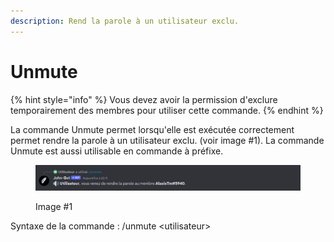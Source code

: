 ```yaml
---
description: Rend la parole à un utilisateur exclu.
---
```


# Unmute

{% hint style="info" %}
Vous devez avoir la permission d'exclure temporairement des membres pour utiliser cette commande.
{% endhint %}

La commande Unmute permet lorsqu'elle est exécutée correctement permet rendre la parole à un utilisateur exclu. (voir image #1). La commande Unmute est aussi utilisable en commande à préfixe.

<figure><img src="../../../.gitbook/assets/Unmute.png" alt=""><figcaption><p>Image #1</p></figcaption></figure>

Syntaxe de la commande : /unmute \<utilisateur>
